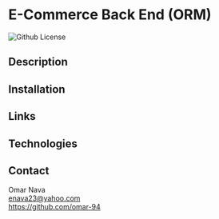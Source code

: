 # E-Commerce Back End (ORM)
![Github License](https://img.shields.io/badge/license-MIT-blue)

## Description


## Installation


## Links


## Technologies


## Contact 
Omar Nava  
enava23@yahoo.com  
https://github.com/omar-94  